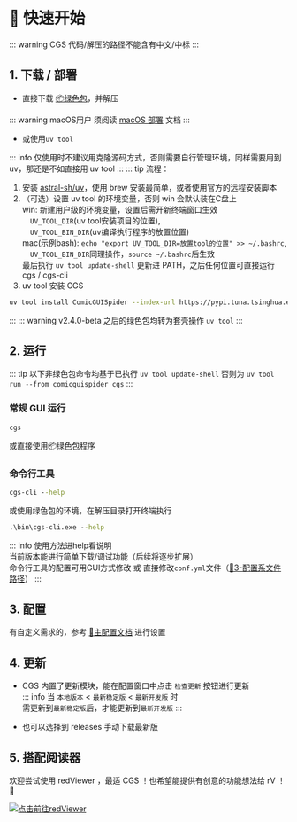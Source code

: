 # 🚀 快速开始

::: warning CGS 代码/解压的路径不能含有中文/中标
:::

## 1. 下载 / 部署

+ 直接下载 [📦绿色包](https://github.com/jasoneri/ComicGUISpider/releases/latest)，并解压

::: warning macOS用户
须阅读 [macOS 部署](./mac-required-reading.md) 文档
:::

+ 或使用`uv tool`  

::: info 仅使用时不建议用克隆源码方式，否则需要自行管理环境，同样需要用到 uv，那还是不如直接用 uv tool
:::
::: tip 流程：  
1. 安装 [astral-sh/uv](https://github.com/astral-sh/uv)，使用 brew 安装最简单，或者使用官方的远程安装脚本  
2. （可选）设置 uv tool 的环境变量，否则 win 会默认装在C盘上  
    win: 新建用户级的环境变量，设置后需开新终端窗口生效  
    &emsp;`UV_TOOL_DIR`(uv tool安装项目的位置),  
    &emsp;`UV_TOOL_BIN_DIR`(uv编译执行程序的放置位置)  
    mac(示例bash): `echo "export UV_TOOL_DIR=放置tool的位置" >> ~/.bashrc`,  
    &emsp;`UV_TOOL_BIN_DIR`同理操作，`source ~/.bashrc`后生效  
    最后执行 `uv tool update-shell` 更新进 PATH，之后任何位置可直接运行 cgs / cgs-cli
3. uv tool 安装 CGS  
``` bash
uv tool install ComicGUISpider --index-url https://pypi.tuna.tsinghua.edu.cn/simple
```
:::
::: warning v2.4.0-beta 之后的绿色包均转为套壳操作 `uv tool`
:::

## 2. 运行

::: tip 以下非绿色包命令均基于已执行 `uv tool update-shell`
否则为 `uv tool run --from comicguispider cgs`
:::

### 常规 GUI 运行

```cmd
cgs
```

或直接使用📦绿色包程序

### 命令行工具

```cmd
cgs-cli --help
```
或使用绿色包的环境，在解压目录打开终端执行  
```cmd
.\bin\cgs-cli.exe --help
```

::: info 使用方法进help看说明  
当前版本能进行简单下载/调试功能（后续将逐步扩展）  
命令行工具的配置可用GUI方式修改 或 直接修改`conf.yml`文件（[📒3-配置系文件路径](/faq/extra.html#_3-%E9%85%8D%E7%BD%AE%E7%B3%BB%E6%96%87%E4%BB%B6%E8%B7%AF%E5%BE%84)）
:::

## 3. 配置

有自定义需求的，参考 [🔨主配置文档](../config/index.md) 进行设置

## 4. 更新

+ CGS 内置了更新模块，能在配置窗口中点击 `检查更新` 按钮进行更新  
::: info 当 `本地版本` < `最新稳定版` < `最新开发版` 时  
需更新到`最新稳定版`后，才能更新到`最新开发版`
:::

+ 也可以选择到 releases 手动下载最新版

## 5. 搭配阅读器

欢迎尝试使用 redViewer ，最适 CGS ！也希望能提供有创意的功能想法给 rV ！💑

[![点击前往redViewer](https://github-readme-stats.vercel.app/api/pin/?username=jasoneri&repo=redViewer&show_icons=true&bg_color=60,ef4057,cf4057,c44490&title_color=4df5b4&hide_border=true&icon_color=e9ede1&text_color=e9ede1)](https://github.com/jasoneri/redViewer)
